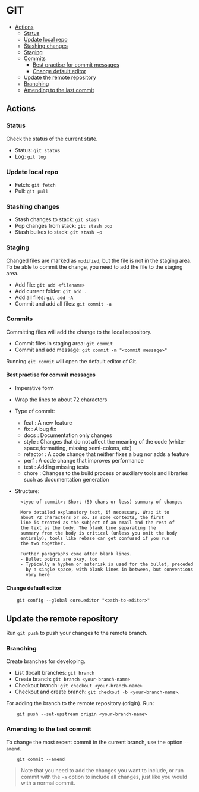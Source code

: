 # GIT

* [Actions](#actions)
  * [Status](#status)
  * [Update local repo](#update-local-repo)
  * [Stashing changes](#stashing-changes)
  * [Staging](#staging)
  * [Commits](#commits)
    * [Best practise for commit messages](#best-practise-for-commit-messages)
    * [Change default editor](#change-default-editor)
  * [Update the remote repository](#update-the-remote-repository)
  * [Branching](#branching)
  * [Amending to the last commit](#amending-to-the-last-commit)

## Actions

### Status

Check the status of the current state.

* Status: `git status`
* Log: `git log`

### Update local repo

* Fetch: `git fetch`
* Pull: `git pull`

### Stashing changes

* Stash changes to stack: `git stash`
* Pop changes from stack: `git stash pop`
* Stash bulkes to stack: `git stash –p`

### Staging

Changed files are marked as `modified`, but the file is not in the
staging area. To be able to commit the change, you need to add the file
to the staging area.

* Add file: `git add <filename>`
* Add current folder: `git add .`
* Add all files: `git add -A`
* Commit and add all files: `git commit -a`

### Commits

Committing files will add the change to the local repository.

* Commit files in staging area: `git commit`
* Commit and add message: `git commit -m "<commit message>"`

Running `git commit` will open the default editor of Git.

#### Best practise for commit messages

* Imperative form
* Wrap the lines to about 72 characters
* Type of commit:
  * feat : A new feature
  * fix : A bug fix
  * docs : Documentation only changes
  * style : Changes that do not affect the meaning of the code
    (white-space,formatting, missing semi-colons, etc)
  * refactor : A code change that neither fixes a bug nor adds a feature
  * perf : A code change that improves performance
  * test : Adding missing tests
  * chore : Changes to the build process or auxiliary tools and
    libraries such as documentation generation
* Structure:

  ```
    <type of commit>: Short (50 chars or less) summary of changes
    
    More detailed explanatory text, if necessary. Wrap it to
    about 72 characters or so. In some contexts, the first
    line is treated as the subject of an email and the rest of
    the text as the body. The blank line separating the
    summary from the body is critical (unless you omit the body
    entirely); tools like rebase can get confused if you run
    the two together.
    
    Further paragraphs come after blank lines.
    - Bullet points are okay, too
    - Typically a hyphen or asterisk is used for the bullet, preceded 
      by a single space, with blank lines in between, but conventions 
      vary here
  ```

#### Change default editor

```
    git config --global core.editor "<path-to-editor>"
```

## Update the remote repository

Run `git push` to push your changes to the remote branch.

### Branching

Create branches for developing.

* List (local) branches: `git branch`
* Create branch: `git branch <your-branch-name>`
* Checkout branch: `git checkout <your-branch-name>`
* Checkout and create branch: `git checkout -b <your-branch-name>`.

For adding the branch to the remote repository (origin). Run:

```
    git push --set-upstream origin <your-branch-name>
```

### Amending to the last commit

To change the most recent commit in the current branch, use the option
`--amend`.

```
    git commit --amend
```

> Note that you need to add the changes you want to include, or run
> commit with the `-a` option to include all changes, just like you
> would with a normal commit.
